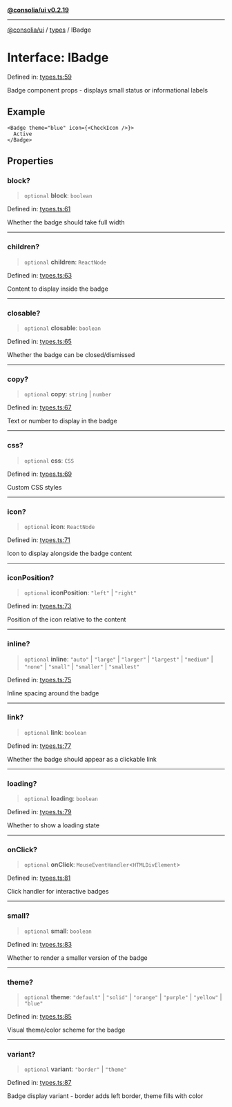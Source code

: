 [**@consolia/ui v0.2.19**](../../README.md)

***

[@consolia/ui](../../README.md) / [types](../README.md) / IBadge

# Interface: IBadge

Defined in: [types.ts:59](https://github.com/consolia-io/ui/blob/main/src/types.ts#L59)

Badge component props - displays small status or informational labels

## Example

```tsx
<Badge theme="blue" icon={<CheckIcon />}>
  Active
</Badge>
```

## Properties

### block?

> `optional` **block**: `boolean`

Defined in: [types.ts:61](https://github.com/consolia-io/ui/blob/main/src/types.ts#L61)

Whether the badge should take full width

***

### children?

> `optional` **children**: `ReactNode`

Defined in: [types.ts:63](https://github.com/consolia-io/ui/blob/main/src/types.ts#L63)

Content to display inside the badge

***

### closable?

> `optional` **closable**: `boolean`

Defined in: [types.ts:65](https://github.com/consolia-io/ui/blob/main/src/types.ts#L65)

Whether the badge can be closed/dismissed

***

### copy?

> `optional` **copy**: `string` \| `number`

Defined in: [types.ts:67](https://github.com/consolia-io/ui/blob/main/src/types.ts#L67)

Text or number to display in the badge

***

### css?

> `optional` **css**: `CSS`

Defined in: [types.ts:69](https://github.com/consolia-io/ui/blob/main/src/types.ts#L69)

Custom CSS styles

***

### icon?

> `optional` **icon**: `ReactNode`

Defined in: [types.ts:71](https://github.com/consolia-io/ui/blob/main/src/types.ts#L71)

Icon to display alongside the badge content

***

### iconPosition?

> `optional` **iconPosition**: `"left"` \| `"right"`

Defined in: [types.ts:73](https://github.com/consolia-io/ui/blob/main/src/types.ts#L73)

Position of the icon relative to the content

***

### inline?

> `optional` **inline**: `"auto"` \| `"large"` \| `"larger"` \| `"largest"` \| `"medium"` \| `"none"` \| `"small"` \| `"smaller"` \| `"smallest"`

Defined in: [types.ts:75](https://github.com/consolia-io/ui/blob/main/src/types.ts#L75)

Inline spacing around the badge

***

### link?

> `optional` **link**: `boolean`

Defined in: [types.ts:77](https://github.com/consolia-io/ui/blob/main/src/types.ts#L77)

Whether the badge should appear as a clickable link

***

### loading?

> `optional` **loading**: `boolean`

Defined in: [types.ts:79](https://github.com/consolia-io/ui/blob/main/src/types.ts#L79)

Whether to show a loading state

***

### onClick?

> `optional` **onClick**: `MouseEventHandler`\<`HTMLDivElement`\>

Defined in: [types.ts:81](https://github.com/consolia-io/ui/blob/main/src/types.ts#L81)

Click handler for interactive badges

***

### small?

> `optional` **small**: `boolean`

Defined in: [types.ts:83](https://github.com/consolia-io/ui/blob/main/src/types.ts#L83)

Whether to render a smaller version of the badge

***

### theme?

> `optional` **theme**: `"default"` \| `"solid"` \| `"orange"` \| `"purple"` \| `"yellow"` \| `"blue"`

Defined in: [types.ts:85](https://github.com/consolia-io/ui/blob/main/src/types.ts#L85)

Visual theme/color scheme for the badge

***

### variant?

> `optional` **variant**: `"border"` \| `"theme"`

Defined in: [types.ts:87](https://github.com/consolia-io/ui/blob/main/src/types.ts#L87)

Badge display variant - border adds left border, theme fills with color
